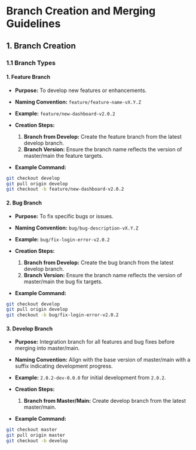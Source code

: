 # Branch Creation and Merging Guidelines

## 1. Branch Creation

### 1.1 Branch Types

#### 1. Feature Branch

- **Purpose:** To develop new features or enhancements.
- **Naming Convention:** `feature/feature-name-vX.Y.Z`
- **Example:** `feature/new-dashboard-v2.0.2`

- **Creation Steps:**
  1. **Branch from Develop:** Create the feature branch from the latest develop branch.
  2. **Branch Version:** Ensure the branch name reflects the version of master/main the feature targets.

- **Example Command:**
```bash
git checkout develop
git pull origin develop
git checkout -b feature/new-dashboard-v2.0.2
```

#### 2. Bug Branch

- **Purpose:** To fix specific bugs or issues.
- **Naming Convention:** `bug/bug-description-vX.Y.Z`
- **Example:** `bug/fix-login-error-v2.0.2`

- **Creation Steps:**
  1. **Branch from Develop:** Create the bug branch from the latest develop branch.
  2. **Branch Version:** Ensure the branch name reflects the version of master/main the bug fix targets.

- **Example Command:**
```bash
git checkout develop
git pull origin develop
git checkout -b bug/fix-login-error-v2.0.2
```
#### 3. Develop Branch

- **Purpose:** Integration branch for all features and bug fixes before merging into master/main.
- **Naming Convention:** Align with the base version of master/main with a suffix indicating development progress.
- **Example:** `2.0.2-dev-0.0.0` for initial development from `2.0.2`.

- **Creation Steps:**
  1. **Branch from Master/Main:** Create develop branch from the latest master/main.
 
- **Example Command:**
```bash
git checkout master
git pull origin master
git checkout -b develop
```

